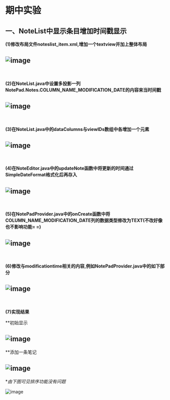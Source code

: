# 期中实验
## 一、NoteList中显示条目增加时间戳显示

**(1)修改布局文件noteslist_item.xml,增加一个textview并加上整体布局**

![image](https://github.com/newass001/Android/blob/master/ScreenShots/qizhong(1).jpg)
---
<br>

**(2)在NoteList.java中设置多投影一列NotePad.Notes.COLUMN_NAME_MODIFICATION_DATE的内容来当时间戳**

![image](https://github.com/newass001/Android/blob/master/ScreenShots/qizhong(2).jpg)
---
<br>

**(3)在NoteList.java中的dataColumns与viewIDs数组中各增加一个元素**

![image](https://github.com/newass001/Android/blob/master/ScreenShots/qizhong(3).jpg)
---
<br>

**(4)在NoteEditor.java中的updateNote函数中将更新的时间通过SimpleDateFormat格式化后再存入**

![image](https://github.com/newass001/Android/blob/master/ScreenShots/qizhong(4).jpg)
---
<br>

**(5)在NotePadProvider.java中的onCreate函数中将COLUMN_NAME_MODIFICATION_DATE列的数据类型修改为TEXT(不改好像也不影响功能= =)**

![image](https://github.com/newass001/Android/blob/master/ScreenShots/qizhong(5).jpg)
---
<br>

**(6)修改与modificationtime相关的内容,例如NotePadProvider.java中的如下部分**

![image](https://github.com/newass001/Android/blob/master/ScreenShots/qizhong(6).jpg)
---
<br>

**(7)实现结果**

**初始显示

![image](https://github.com/newass001/Android/blob/master/ScreenShots/qizhongres(1).jpg)
---

**添加一条笔记

![image](https://github.com/newass001/Android/blob/master/ScreenShots/qizhongres(2).jpg)
---

**由下图可见排序功能没有问题*

![image](https://github.com/newass001/Android/blob/master/ScreenShots/qizhongres(3).jpg)


